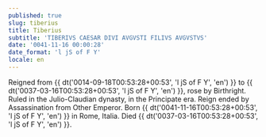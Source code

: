 ```yaml
---
published: true
slug: tiberius
title: Tiberius
subtitle: 'TIBERIVS CAESAR DIVI AVGVSTI FILIVS AVGVSTVS'
date: '0041-11-16 00:00:28'
date_format: 'l jS of F Y'
locale: en
---
```


Reigned from {{ dt('0014-09-18T00:53:28+00:53', 'l jS of F Y', 'en') }} to {{ dt('0037-03-16T00:53:28+00:53', 'l jS of F Y', 'en') }}, rose by Birthright. Ruled in the Julio-Claudian dynasty, in the Principate era. Reign ended by Assassination from Other Emperor. Born {{ dt('0041-11-16T00:53:28+00:53', 'l jS of F Y', 'en') }} in Rome, Italia. Died {{ dt('0037-03-16T00:53:28+00:53', 'l jS of F Y', 'en') }}.
